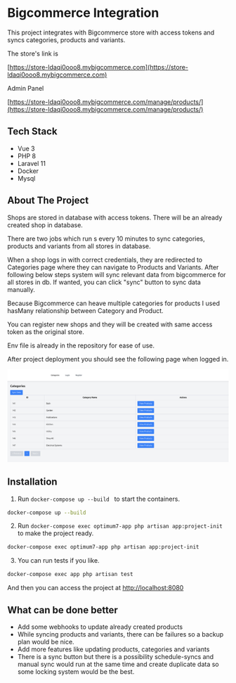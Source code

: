 # Bigcommerce Integration 

This project integrates with Bigcommerce store with access tokens and syncs categories, products and variants.

The store's link is 

[https://store-ldaqi0ooo8.mybigcommerce.com](https://store-ldaqi0ooo8.mybigcommerce.com)

Admin Panel 

[https://store-ldaqi0ooo8.mybigcommerce.com/manage/products/](https://store-ldaqi0ooo8.mybigcommerce.com/manage/products/)

## Tech Stack

- Vue 3
- PHP 8
- Laravel 11
- Docker
- Mysql

## About The Project

Shops are stored in database with access tokens. There will be an already created shop in database. 

There are two jobs which run s every 10 minutes to sync categories, products and variants from all stores in database.

When a shop logs in with correct credentials, they are redirected to Categories page where they can navigate to Products and Variants. After following below steps system will sync relevant data from bigcommerce for all stores in db. If wanted, you can click "sync" button to sync data manually. 

Because Bigcommerce can heave multiple categories for products I used hasMany relationship between Category and Product.

You can register new shops and they will be created with same access token as the original store.

Env file is already in the repository for ease of use.

After project deployment you should see the following page when logged in.

![Categories page](backend-app/project-interface.png)


## Installation

1. Run `docker-compose up --build ` to start the containers.

```sh
docker-compose up --build
```

2. Run `docker-compose exec optimum7-app php artisan app:project-init` to make the project ready.

```sh
docker-compose exec optimum7-app php artisan app:project-init
```

3. You can run tests if you like.

```sh   
docker-compose exec app php artisan test
```

And then you can access the project at [http://localhost:8080](http://localhost:8080)


## What can be done better

- Add some webhooks to update already created products
- While syncing products and variants, there can be failures so a backup plan would be nice.  
- Add more features like updating products, categories and variants
- There is a sync button but there is a possibility schedule-syncs and manual sync would run at the same time and create duplicate data so some locking system would be the best.
